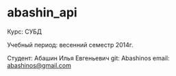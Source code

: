 abashin_api
===========
Курс: СУБД

Учебный период: весенний семестр 2014г.

Студент: Абашин Илья Евгеньевич git: Abashinos email: abashinos@gmail.com
